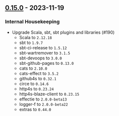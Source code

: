 ## [0.15.0](https://github.com/Kevin-Lee/sbt-docusaur/issues?q=is%3Aissue+is%3Aclosed+milestone%3Amilestone21) - 2023-11-19

### Internal Housekeeping
* Upgrade Scala, sbt, sbt plugins and libraries (#190)
  * Scala to `2.12.18`
  * sbt to `1.9.7`
  * sbt-ci-release to `1.5.12`
  * sbt-wartremover to `3.1.5`
  * sbt-devoops to `3.0.0`
  * sbt-github-pages to `0.13.0`
  * cats to `2.10.0`
  * cats-effect to `3.5.2`
  * github4s to `0.32.1`
  * circe to `0.14.6`
  * http4s to `0.23.24`
  * http4s-blaze-client to `0.23.15`
  * effectie to `2.0.0-beta13`
  * logger-f to `2.0.0-beta22`
  * extras to `0.44.0`
